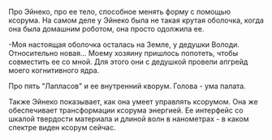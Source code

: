 Про Эйнеко, про ее тело, способное менять форму с помощью ксорума. 
На самом деле у Эйнеко была не такая крутая оболочка, когда она была домашним роботом, она просто одолжила ее.

-Моя настоящая оболочка осталась на Земле, у дедушки Володи. Относительно новая... Моему хозяину пришлось попотеть, чтобы совместить ее со мной. Для этого они с дедушкой провели апгрейд моего когнитивного ядра.

Про пять "Лапласов" и ее внутренний кворум. Голова - ума палата.

Также Эйнеко показывает, как она умеет управлять ксорумом. Она же обеспечивает трансформации ксорума энергией. Ее интерфейс со шкалой твердости материала и длиной волн в нанометрах - в каком спектре виден ксорум сейчас.